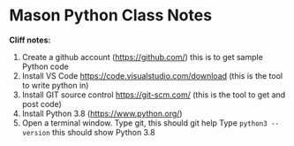 # Mason Python Class Notes
**Cliff notes:**
1. Create a github account (https://github.com/) this is to get sample Python code
2. Install VS Code https://code.visualstudio.com/download (this is the tool to write python in)
3. Install GIT source control https://git-scm.com/ (this is the tool to get and post code)
4. Install Python 3.8 (https://www.python.org/)
5. Open a terminal window.
Type git, this should git help
Type `python3 --version` this should show Python 3.8